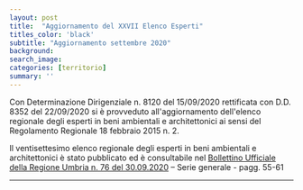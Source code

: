 ```yaml
---
layout: post
title:  "Aggiornamento del XXVII Elenco Esperti"
titles_color: 'black'
subtitle: "Aggiornamento settembre 2020"
background:
search_image:
categories: [territorio]
summary: ''
---
```


Con Determinazione Dirigenziale n. 8120 del 15/09/2020 rettificata con D.D. 8352 del 22/09/2020 si è provveduto all'aggiornamento dell'elenco regionale degli esperti in beni ambientali e architettonici ai sensi del Regolamento Regionale 18 febbraio 2015 n. 2.

Il ventisettesimo elenco regionale degli esperti in beni ambientali e architettonici è stato pubblicato ed è consultabile nel [Bollettino Ufficiale della Regione Umbria n. 76 del 30.09.2020](https://bur.regione.umbria.it/web/guest/bur?p_p_id=home_INSTANCE_pLi8X7iNviFL&p_p_lifecycle=2&p_p_state=normal&p_p_mode=view&p_p_resource_id=downloadCaricamento&p_p_cacheability=cacheLevelPage&id=2349&nome=200930A76.pdf) – Serie generale - pagg. 55-61






---
